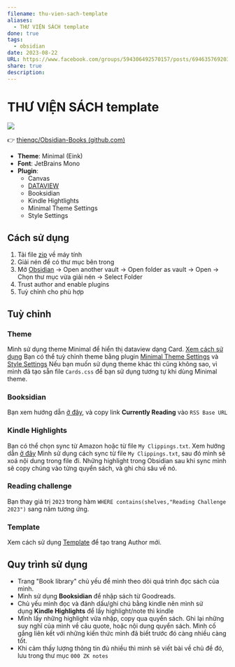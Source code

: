 ```yaml
---
filename: thu-vien-sach-template
aliases:
  - THƯ VIỆN SÁCH template
done: true
tags:
  - obsidian
date: 2023-08-22
URL: https://www.facebook.com/groups/594306492570157/posts/694635769203895/
share: true
description: 
---
```


# THƯ VIỆN SÁCH template
![](https://i.imgur.com/hixrGTz.jpg)

👉 [thienqc/Obsidian-Books (github.com)](https://github.com/thienqc/Obsidian-Books)

- **Theme**: Minimal (Eink)
- **Font**: JetBrains Mono
- **Plugin**:
	- Canvas
	- [DATAVIEW](./dataview.md)
	- Booksidian
	- Kindle Hightlights
	- Minimal Theme Settings
	- Style Settings
## Cách sử dụng
1. Tải file [zip](https://github.com/thienqc/Obsidian-Books/archive/refs/heads/main.zip) về máy tính
2. Giải nén để có thư mục bên trong
3. Mở [Obsidian](https://obsidian.md/download) → Open another vault → Open folder as vault → Open → Chọn thư mục vừa giải nén → Select Folder
4. Trust author and enable plugins
5. Tuỳ chỉnh cho phù hợp

## Tuỳ chỉnh
### Theme
Mình sử dụng theme Minimal để hiển thị dataview dạng Card. [Xem cách sử dụng](https://minimal.guide/cards)
Bạn có thể tuỳ chỉnh theme bằng plugin [Minimal Theme Settings](obsidian://show-plugin?id=obsidian-style-settings) và [Style Settings](obsidian://show-plugin?id=obsidian-style-settings)
Nếu bạn muốn sử dụng theme khác thì cũng không sao, vì mình đã tạo sẵn file `Cards.css` để bạn sử dụng tương tự khi dùng Minimal theme.
### Booksidian
Bạn xem hướng dẫn [ở đây](obsidian://show-plugin?id=booksidian-plugin), và copy link **Currently Reading** vào `RSS Base URL`
### Kindle Highlights
Bạn có thể chọn sync từ Amazon hoặc từ file `My Clippings.txt`. Xem hướng dẫn [ở đây](obsidian://show-plugin?id=obsidian-kindle-plugin)
Mình sử dụng cách sync từ file `My Clippings.txt`, sau đó mình sẽ xoá nội dung trong file đi. Những highlight trong Obsidian sau khi sync mình sẽ copy chúng vào từng quyển sách, và ghi chú sâu về nó.
### Reading challenge
Bạn thay giá trị `2023` trong hàm `WHERE contains(shelves,"Reading Challenge 2023")` sang năm tương ứng.
### Template
Xem cách sử dụng [Template](https://help.obsidian.md/Plugins/Templates) để tạo trang Author mới.

## Quy trình sử dụng
- Trang "Book library" chủ yếu để mình theo dõi quá trình đọc sách của mình.
- Mình sử dụng **Booksidian** để nhập sách từ Goodreads.
- Chủ yếu mình đọc và đánh dấu/ghi chú bằng kindle nên mình sử dụng **Kindle Highlights** để lấy highlight/note thì kindle
- Mình lấy những highlight vừa nhập, copy qua quyển sách. Ghi lại những suy nghĩ của mình về câu quote, hoặc nội dung quyển sách. Mình cố gắng liên kết với những kiến thức mình đã biết trước đó càng nhiều càng tốt.
- Khi cảm thấy lượng thông tin đủ nhiều thì mình sẽ viết bài về chủ đề đó, lưu trong thư mục `000 ZK notes`
